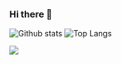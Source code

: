 ### Hi there 👋

![Github stats](https://github-readme-stats.vercel.app/api?username=mcbed&theme=default&count_private=true&show_icons=false&hide_title=false&include_all_commits=false&theme=transparent)
![Top Langs](https://github-readme-stats.vercel.app/api/top-langs/?username=mcbed&layout=compact&hide=Matlab,C,javascript,html,LabVIEW,ProLog,objective-c,M,OpenEdge%20ABL,Batchfile,Perl,Roff,Jupyter%20Notebook,TCL,TLA,CSS,c%23,Makefile,Tex,GLSL,qmake,M4,scilab&langs_count=8&hide_title=false&theme=transparent&show_icons=true&include_all_commits=false,is_fork=false)

![](https://visitor-badge.glitch.me/badge?page_id=mcbed.mcbed)

<!--
**mcbed/mcbed** is a ✨ _special_ ✨ repository because its `README.md` (this file) appears on your GitHub profile.

Here are some ideas to get you started:

- 🔭 I’m currently working on ...
- 🌱 I’m currently learning ...
- 👯 I’m looking to collaborate on ...
- 🤔 I’m looking for help with ...
- 💬 Ask me about ...
- 📫 How to reach me: ...
- 😄 Pronouns: ...
- ⚡ Fun fact: ...
-->
